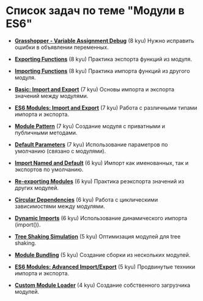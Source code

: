 # Список задач по теме "Модули в ES6"

- [**Grasshopper - Variable Assignment Debug**](https://www.codewars.com/kata/5612e743cab69fec6d000077) (8 kyu)
  Нужно исправить ошибки в объявлении переменных.

- [**Exporting Functions**](https://www.codewars.com/kata/541a9b9c08c3485d7a000d73) (8 kyu)
  Практика экспорта функций из модуля.

- [**Importing Functions**](https://www.codewars.com/kata/541a9b9c08c3485d7a000d73) (8 kyu)
  Практика импорта функций из другого модуля.

- [**Basic: Import and Export**](https://www.codewars.com/kata/58d3487a643a3f6aa20000ff) (7 kyu)
  Основы импорта и экспорта значений между модулями.

- [**ES6 Modules: Import and Export**](https://www.codewars.com/kata/5a36f95fb3f5c86c6c000089) (7 kyu)
  Работа с различными типами импорта и экспорта.

- [**Module Pattern**](https://www.codewars.com/kata/56f6d31c4b5b9e7f9e000202) (7 kyu)
  Создание модуля с приватными и публичными методами.

- [**Default Parameters**](https://www.codewars.com/kata/563c33d1c99500032c000052) (7 kyu)
  Использование параметров по умолчанию (связано с модулями).

- [**Import Named and Default**](https://www.codewars.com/kata/5a36f95fb3f5c86c6c000089) (6 kyu)
  Импорт как именованных, так и экспортов по умолчанию.

- [**Re-exporting Modules**](https://www.codewars.com/kata/5a36f95fb3f5c86c6c000089) (6 kyu)
  Практика реэкспорта значений из других модулей.

- [**Circular Dependencies**](https://www.codewars.com/kata/5a36f95fb3f5c86c6c000089) (6 kyu)
  Работа с циклическими зависимостями между модулями.

- [**Dynamic Imports**](https://www.codewars.com/kata/5a36f95fb3f5c86c6c000089) (6 kyu)
  Использование динамического импорта (import()).

- [**Tree Shaking Simulation**](https://www.codewars.com/kata/5a36f95fb3f5c86c6c000089) (5 kyu)
  Оптимизация модулей для tree shaking.

- [**Module Bundling**](https://www.codewars.com/kata/5a36f95fb3f5c86c6c000089) (5 kyu)
  Создание сборки из нескольких модулей.

- [**ES6 Modules: Advanced Import/Export**](https://www.codewars.com/kata/5a36f95fb3f5c86c6c000089) (5 kyu)
  Продвинутые техники импорта и экспорта.

- [**Custom Module Loader**](https://www.codewars.com/kata/5a36f95fb3f5c86c6c000089) (4 kyu)
  Создание собственного загрузчика модулей.
